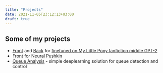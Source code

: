 ```yaml
---
title: "Projects"
date: 2021-11-05T23:12:13+03:00
draft: true
---
```


## Some of my projects
* [Front](https://github.com/TimofeyKorzh/SBWriterFront) and [Back](https://github.com/TimofeyKorzh/SBWBackend) for [finetuned on My Little Pony fanfiction middle GPT-2](https://sweetie.tech/)
* [Front](https://github.com/TimofeyKorzh/NeuralPushkinFront) for [Neural Pushkin](https://pushkin.monetka.name/)
* [Queue Analysis](https://github.com/mmkuznecov/queue_analysis) - simple deeplearning solution for queue detection and control